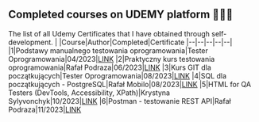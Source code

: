 ## Completed courses on UDEMY platform 👩🏻‍🎓
The list of all Udemy Certificates that I have obtained through self-development. 
|  |Course|Author|Completed|Certificate
|--|--|--|--|--|
|1|Podstawy manualnego testowania oprogramowania|Tester Oprogramowania|04/2023|[LINK](https://www.udemy.com/certificate/UC-a5a15448-75a3-43b2-9007-f9082643c0be/)
|2|Praktyczny kurs testowania oprogramowania|Rafał Podraza|06/2023|[LINK](https://www.udemy.com/certificate/UC-0d768115-2bd7-44b9-b669-88ecf0c7ec7e/)
|3|Kurs GIT dla początkujących|Tester Oprogramowania|08/2023|[LINK](https://www.udemy.com/certificate/UC-df602190-9d86-405c-94ce-3033af3af66e/)
|4|SQL dla początkujących - PostgreSQL|Rafał Mobilo|08/2023|[LINK](https://www.udemy.com/certificate/UC-adeb96c5-d9d9-4245-be78-82747af491f3/)
|5|HTML for QA Testers (DevTools, Accessibility, XPath)|Krystyna Sylyvonchyk|10/2023|[LINK](https://www.udemy.com/certificate/UC-73c38e44-9a04-46ec-8cb1-933559a434b9/)
|6|Postman - testowanie REST API|Rafał Podraza|11/2023|[LINK](https://www.udemy.com/certificate/UC-91f306fd-43d7-4527-bcff-3da96f13e4a1/)

